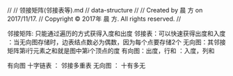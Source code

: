 //
//  领接矩阵(邻接表等).md
//  data-structure
//
//  Created by 晨 方 on 2017/11/17.
//  Copyright © 2017年 晨 方. All rights reserved.
//


邻接矩阵: 只能通过遍历的方式获得入度和出度
邻接表：可以快速获得出度和入度
            ：当无向图存储时，边表结点数必为偶数，因为每个点要存储2个
无向图：其邻接矩阵第i行元素之和就是图中第i个顶点的度
有向图：出度，行和
           ：入度，列和
           
有向图 十字链表 ：
邻接多重表 无向图 ：
十有多无
